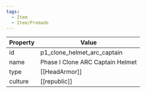 ```yaml
---
tags:
  - Item
  - Item/Premade
---
```


| Property | Value                            |
| -------- | -------------------------------- |
| id       | p1_clone_helmet_arc_captain      |
| name     | Phase I Clone ARC Captain Helmet |
| type     | [[HeadArmor]]                    |
| culture  | [[republic]]            |


